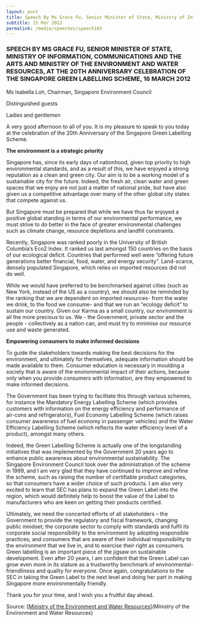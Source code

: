 ```yaml
---
layout: post
title: Speech By Ms Grace Fu, Senior Minister of State, Ministry of Information, Communications and the Arts and Ministry of the Environment and Water Resources, at the 20th anniversary celebration of the Singapore Green Labelling Scheme, 16 March 2012
subtitle: 15 Mar 2012
permalink: /media/speeches/speech103
---
```


### SPEECH BY MS GRACE FU, SENIOR MINISTER OF STATE, MINISTRY OF INFORMATION, COMMUNICATIONS AND THE ARTS AND MINISTRY OF THE ENVIRONMENT AND WATER RESOURCES, AT THE 20TH ANNIVERSARY CELEBRATION OF THE SINGAPORE GREEN LABELLING SCHEME, 16 MARCH 2012

Ms Isabella Loh, Chairman, Singapore Environment Council

Distinguished guests

Ladies and gentlemen

A very good afternoon to all of you. It is my pleasure to speak to you today at the celebration of the 20th Anniversary of the Singapore Green Labelling Scheme.

**The environment is a strategic priority**

Singapore has, since its early days of nationhood, given top priority to high environmental standards, and as a result of this, we have enjoyed a strong reputation as a clean and green city. Our aim is to be a working model of a sustainable city for the future. Indeed, the fresh air, clean water and green spaces that we enjoy are not just a matter of national pride, but have also given us a competitive advantage over many of the other global city states that compete against us. 

But Singapore must be prepared that while we have thus far enjoyed a positive global standing in terms of our environmental performance, we must strive to do better in the face of greater environmental challenges such as climate change, resource depletions and landfill constraints. 

Recently, Singapore was ranked poorly in the University of British Columbia’s Eco2 Index. It ranked us last amongst 150 countries on the basis of our ecological deficit. Countries that performed well were “offering future generations better financial, food, water, and energy security”. Land-scarce, densely populated Singapore, which relies on imported resources did not do well. 

While we would have preferred to be benchmarked against cities (such as New York, instead of the US as a country), we should also be reminded by the ranking that we are dependent on imported resources- from the water we drink, to the food we consume- and that we run an “ecology deficit” to sustain our country. Given our Karma as a small country, our environment is all the more precious to us. We - the Government, private sector and the people - collectively as a nation can, and must try to minimise our resource use and waste generated.

**Empowering consumers to make informed decisions**

To guide the stakeholders towards making the best decisions for the environment, and ultimately for themselves, adequate information should be made available to them. Consumer education is necessary in moulding a society that is aware of the environmental impact of their actions, because only when you provide consumers with information, are they empowered to make informed decisions. 

The Government has been trying to facilitate this through various schemes, for instance the Mandatory Energy Labelling Scheme (which provides customers with information on the energy efficiency and performance of air-cons and refrigerators), Fuel Economy Labelling Scheme (which raises consumer awareness of fuel economy in passenger vehicles) and the Water Efficiency Labelling Scheme (which reflects the water efficiency level of a product), amongst many others. 

Indeed, the Green Labelling Scheme is actually one of the longstanding initiatives that was implemented by the Government 20 years ago to enhance public awareness about environmental sustainability. The Singapore Environment Council took over the administration of the scheme in 1999, and I am very glad that they have continued to improve and refine the scheme, such as raising the number of certifiable product categories, so that consumers have a wider choice of such products. I am also very excited to learn that SEC has plans to expand the Green Label into the region, which would definitely help to boost the value of the Label to manufacturers who are keen on getting their products certified. 

Ultimately, we need the concerted efforts of all stakeholders – the Government to provide the regulatory and fiscal framework, changing public mindset; the corporate sector to comply with standards and fulfil its corporate social responsibility to the environment by adopting responsible practices; and consumers that are aware of their individual responsibility to the environment that we live in, and to exercise their right as consumers. Green labelling is an important piece of the jigsaw on sustainable development. Even after 20 years, I am confident that the Green Label can grow even more in its stature as a trustworthy benchmark of environmental-friendliness and quality for everyone. Once again, congratulations to the SEC in taking the Green Label to the next level and doing her part in making Singapore more environmentally friendly. 

Thank you for your time, and I wish you a fruitful day ahead.


Source: [<a href="Ministry of the Environment and Water Resources" target="_blank">Ministry of the Environment and Water Resources</a>](Ministry of the Environment and Water Resources)
